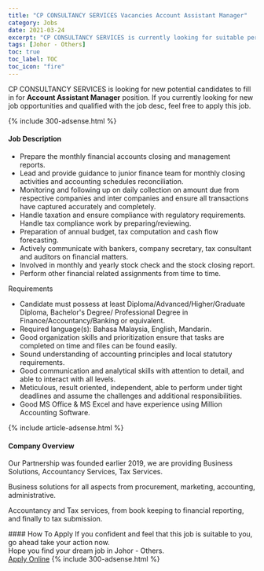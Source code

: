 ```yaml
---
title: "CP CONSULTANCY SERVICES Vacancies Account Assistant Manager" 
category: Jobs 
date: 2021-03-24 
excerpt: "CP CONSULTANCY SERVICES is currently looking for suitable person to fill in the Account Assistant Manager which based in Johor - Others" 
tags: [Johor - Others] 
toc: true 
toc_label: TOC 
toc_icon: "fire" 
--- 
```


<p>CP CONSULTANCY SERVICES is looking for new potential candidates to fill in for <b>Account Assistant Manager</b> position. If you currently looking for new job opportunities and qualified with the job desc, feel free to apply this job.
</p>{% include 300-adsense.html %} 
<div><div><h4>Job Description</h4></div><div><div><span><div><ul><li>Prepare the monthly financial accounts closing and management reports.</li><li>Lead and provide guidance to junior finance team for monthly closing activities and accounting schedules reconciliation.</li><li>Monitoring and following up on daily collection on amount due from respective companies and inter companies and ensure all transactions have captured accurately and completely.</li><li>Handle taxation and ensure compliance with regulatory requirements. Handle tax compliance work by preparing/reviewing.</li><li>Preparation of annual budget, tax computation and cash flow forecasting.</li><li>Actively communicate with bankers, company secretary, tax consultant and auditors on financial matters.</li><li>Involved in monthly and yearly stock check and the stock closing report.</li><li>Perform other financial related assignments from time to time.</li></ul><p>Requirements</p><ul><li>Candidate must possess at least Diploma/Advanced/Higher/Graduate Diploma, Bachelor's Degree/ Professional Degree in Finance/Accountancy/Banking or equivalent.</li><li>Required language(s): Bahasa Malaysia, English, Mandarin.</li><li>Good organization skills and prioritization ensure that tasks are completed on time and files can be found easily.</li><li>Sound understanding of accounting principles and local statutory requirements.</li><li>Good communication and analytical skills with attention to detail, and able to interact with all levels.</li><li>Meticulous, result oriented, independent, able to perform under tight deadlines and assume the challenges and additional responsibilities.</li><li>Good MS Office &amp; MS Excel and have experience using Million Accounting Software.</li></ul></div></span></div></div></div> 
{% include article-adsense.html %} 
<div><div><h4>Company Overview</h4></div><div><div><span><div><p>Our Partnership was founded earlier 2019, we are providing Business Solutions, Accountancy Services, Tax Services.</p><p>Business solutions for all aspects from procurement, marketing, accounting, administrative.</p><p>Accountancy and Tax services, from book keeping to financial reporting, and finally to tax submission.</p></div></span></div></div></div> 
#### How To Apply 
If you confident and feel that this job is suitable to you, go ahead take your action now. <br/> 
Hope you find your dream job in Johor - Others. <br/> 
<a href="https://www.jobstreet.com.my/en/job/account-assistant-manager-4515584?jobId=jobstreet-my-job-4515584&" class="btn btn--info" target="_blank" rel="nofollow noopenner">Apply Online</a> 
{% include 300-adsense.html %} 